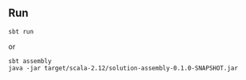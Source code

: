 ## Run

```
sbt run
```

or

```
sbt assembly
java -jar target/scala-2.12/solution-assembly-0.1.0-SNAPSHOT.jar
```
